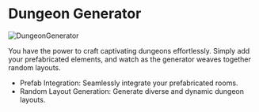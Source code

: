 # Dungeon Generator
![DungeonGenerator](https://github.com/edwin-marte/DungeonGenerationTool/assets/131810838/300716a8-a254-42fd-9bdc-e1a73a0b49bf)

You have the power to craft captivating dungeons effortlessly. Simply add your prefabricated elements, and watch as the generator weaves together random layouts.

- Prefab Integration: Seamlessly integrate your prefabricated rooms.
- Random Layout Generation: Generate diverse and dynamic dungeon layouts.

